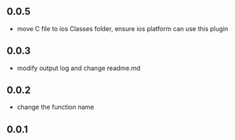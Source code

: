 ## 0.0.5
* move C file to ios Classes folder, ensure ios platform can use this plugin

## 0.0.3
* modify output log and change readme.md

## 0.0.2
* change the function name

## 0.0.1
